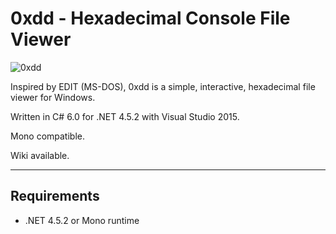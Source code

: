 # 0xdd - Hexadecimal Console File Viewer

![0xdd](http://guitarxhero.github.io/imgs/0xdd1.png)

Inspired by EDIT (MS-DOS), 0xdd is a simple, interactive, hexadecimal file viewer for Windows.

Written in C# 6.0 for .NET 4.5.2 with Visual Studio 2015.

Mono compatible.

Wiki available.

---

## Requirements

- .NET 4.5.2 or Mono runtime